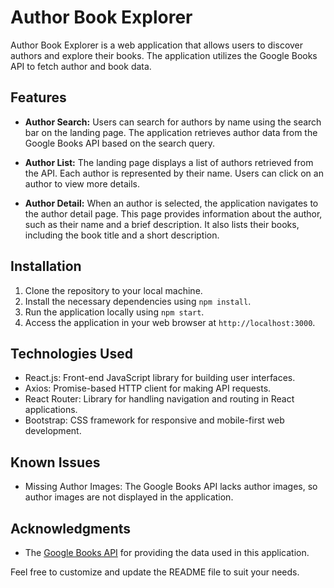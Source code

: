 # Author Book Explorer

Author Book Explorer is a web application that allows users to discover authors and explore their books. The application utilizes the Google Books API to fetch author and book data.

## Features

- **Author Search:** Users can search for authors by name using the search bar on the landing page. The application retrieves author data from the Google Books API based on the search query.

- **Author List:** The landing page displays a list of authors retrieved from the API. Each author is represented by their name. Users can click on an author to view more details.

- **Author Detail:** When an author is selected, the application navigates to the author detail page. This page provides information about the author, such as their name and a brief description. It also lists their books, including the book title and a short description.

## Installation

1. Clone the repository to your local machine.
2. Install the necessary dependencies using `npm install`.
3. Run the application locally using `npm start`.
4. Access the application in your web browser at `http://localhost:3000`.

## Technologies Used

- React.js: Front-end JavaScript library for building user interfaces.
- Axios: Promise-based HTTP client for making API requests.
- React Router: Library for handling navigation and routing in React applications.
- Bootstrap: CSS framework for responsive and mobile-first web development.

## Known Issues

- Missing Author Images: The Google Books API lacks author images, so author images are not displayed in the application.

## Acknowledgments

- The [Google Books API](https://developers.google.com/books) for providing the data used in this application.

Feel free to customize and update the README file to suit your needs.
